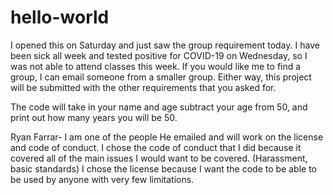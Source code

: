 # hello-world
I opened this on Saturday and just saw the group requirement today. I have been sick all week and tested positive for COVID-19 on Wednesday, so I was not able to attend classes this week. If you would like me to find a group, I can email someone from a smaller group. Either way, this project will be submitted with the other requirements that you asked for.


The code will take in your name and age subtract your age from 50, and print out how many years you will be 50.

Ryan Farrar- I am one of the people He emailed and will work on the license and code of conduct. I chose the code of conduct that I did because it covered all of the main issues I would want to be covered. (Harassment, basic standards) I chose the license because I want the code to be able to be used by anyone with very few limitations. 
